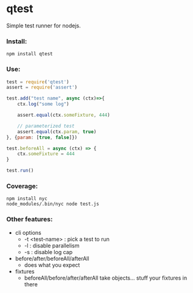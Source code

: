 # qtest

Simple test runner for nodejs.

### Install:

```
npm install qtest
```


### Use:

```js
test = require('qtest')
assert = require('assert')

test.add("test name", async (ctx)=>{
    ctx.log("some log")

    assert.equal(ctx.someFixture, 444)

    // parameterized test
    assert.equal(ctx.param, true)
}, {param: [true, false]})

test.beforeAll = async (ctx) => {
    ctx.someFixture = 444
}

test.run()
```

### Coverage:

```
npm install nyc
node_modules/.bin/nyc node test.js
```


### Other features:

 - cli options 
   - -t \<test-name\> : pick a test to run
   - -l : disable parallelism 
   - -s : disable log cap
 - before/after/beforeAll/afterAll
   - does what you expect
 - fixtures
   - beforeAll/before/after/afterAll take objects... stuff your fixtures in there
